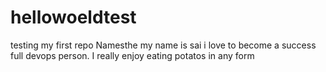 # hellowoeldtest
testing my first repo
Namesthe my name is sai i love to become a success full devops person.
I really enjoy eating potatos in any form

